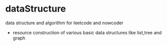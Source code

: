 # dataStructure
data structure and algorithm for leetcode and nowcoder

- resource
construction of various basic data structures like list,tree and graph
